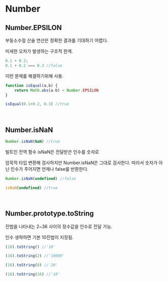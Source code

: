 # Number

## Number.EPSILON

부동소수점 산술 연산은 정확한 결과를 기대하기 어렵다.

미세한 오차가 발생하는 구조적 한계.

```js
0.1 + 0.2;
0.1 + 0.2 === 0.3 //false

```

이런 문제를 해결하기위해 사용.

```js
function isEqual(a,b) {
    return Math.abs(a-b) < Number.EPSILON
}

isEqual(0.1+0.2, 0.3) //true
```

<br>

## Number.isNaN

```js
Number.isNaN(NaN) //true
```

빌트인 전역 함수 isNaN은 전달받은 인수를 숫자로

암묵적 타입 변환해 검사하지만 Number.isNaN은 그대로 검사한다. 따라서 숫자가 아닌 인수가 주어지면 언제나 false를 반환한다.

```js
Number.isNaN(undefined) //false

isNaN(undefined) //true
```

<br>

## Number.prototype.toString

진법을 나타내는 2~36 사이의 정수값을 인수로 전달 가능.

인수 생략하면 기본 10진법이 지정됨.

```js
(10).toString() //'10'

(16).toString(2) //'10000'

(16).toString(8) //'20'

(16).toString(16) //'10'

```